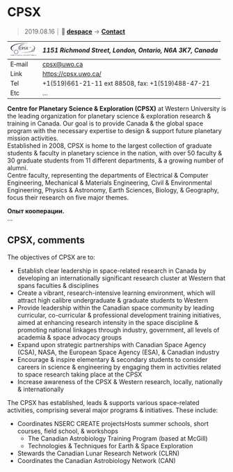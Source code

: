 # CPSX
> 2019.08.16 ┊ **🚀 [despace](index.md)** → **[Contact](contact.md)**

|[![](f/contact/c/cpsx_logo1_thumb.jpg)](f/contact/c/cpsx_logo1.png)|*1151 Richmond Street, London, Ontario, N6A 3K7, Canada*|
|:--|:--|
|E‑mail| <cpsx@uwo.ca> |
|Link| <https://cpsx.uwo.ca/> |
|Tel| +1(519)661-21-11 ext 88508, fax: +1(519)488-47-21 |
|Etc| … |

**Centre for Planetary Science & Exploration (CPSX)** at Western University is the leading organization for planetary science & exploration research & training in Canada. Our goal is to provide Canada & the global space program with the necessary expertise to design & support future planetary mission activities.  
Established in 2008, CPSX is home to the largest collection of graduate students & faculty in planetary science in the nation, with over 50 faculty & 30 graduate students from 11 different departments, & a growing number of alumni.  
Centre faculty, representing the departments of Electrical & Computer Engineering, Mechanical & Materials Engineering, Civil & Environmental Engineering, Physics & Astronomy, Earth Sciences, Biology, & Geography, focus their research on five major themes.

**Опыт кооперации.**  
…


<p style="page-break-after:always"> </p>

## CPSX, comments

The objectives of CPSX are to:

   - Establish clear leadership in space-related research in Canada by developing an internationally significant research cluster at Western that spans faculties & disciplines
   - Create a vibrant, research-intensive learning environment, which will attract high calibre undergraduate & graduate students to Western
   - Provide leadership within the Canadian space community by leading curricular, co-curricular & professional development training initiatives, aimed at enhancing research intensity in the space discipline & promoting national linkages through industry, government, all levels of academia & space advocacy groups
   - Expand upon strategic partnerships with Canadian Space Agency (CSA), NASA, the European Space Agency (ESA), & Canadian industry
   - Encourage & inspire elementary & secondary students to consider careers in science & engineering by engaging them in activities related to space research taking place at the CPSX
   - Increase awareness of the CPSX & Western research, locally, nationally & internationally

The CPSX has established, leads & supports various space-related activities, comprising several major programs & initiatives. These include:

   - Coordinates NSERC CREATE projectsHosts summer schools, short courses, field school, & workshops
      - The Canadian Astrobiology Training Program (based at McGill)
      - Technologies & Techniques for Earth & Space Exploration
   - Stewards the Canadian Lunar Research Network (CLRN)
   - Coordinates the Canadian Astrobiology Network (CAN)
